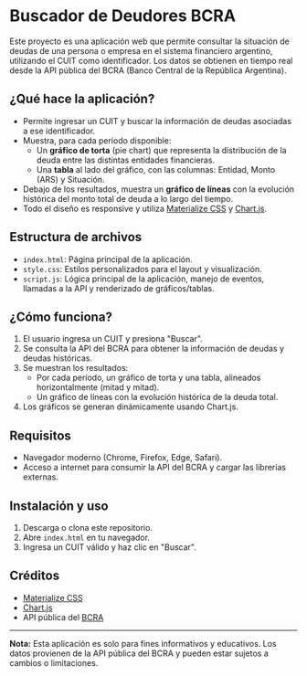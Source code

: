 # Buscador de Deudores BCRA

Este proyecto es una aplicación web que permite consultar la situación de deudas de una persona o empresa en el sistema financiero argentino, utilizando el CUIT como identificador. Los datos se obtienen en tiempo real desde la API pública del BCRA (Banco Central de la República Argentina).

## ¿Qué hace la aplicación?

- Permite ingresar un CUIT y buscar la información de deudas asociadas a ese identificador.
- Muestra, para cada período disponible:
  - Un **gráfico de torta** (pie chart) que representa la distribución de la deuda entre las distintas entidades financieras.
  - Una **tabla** al lado del gráfico, con las columnas: Entidad, Monto (ARS) y Situación.
- Debajo de los resultados, muestra un **gráfico de líneas** con la evolución histórica del monto total de deuda a lo largo del tiempo.
- Todo el diseño es responsive y utiliza [Materialize CSS](https://materializecss.com/) y [Chart.js](https://www.chartjs.org/).

## Estructura de archivos

- `index.html`: Página principal de la aplicación.
- `style.css`: Estilos personalizados para el layout y visualización.
- `script.js`: Lógica principal de la aplicación, manejo de eventos, llamadas a la API y renderizado de gráficos/tablas.

## ¿Cómo funciona?

1. El usuario ingresa un CUIT y presiona "Buscar".
2. Se consulta la API del BCRA para obtener la información de deudas y deudas históricas.
3. Se muestran los resultados:
   - Por cada período, un gráfico de torta y una tabla, alineados horizontalmente (mitad y mitad).
   - Un gráfico de líneas con la evolución histórica de la deuda total.
4. Los gráficos se generan dinámicamente usando Chart.js.

## Requisitos

- Navegador moderno (Chrome, Firefox, Edge, Safari).
- Acceso a internet para consumir la API del BCRA y cargar las librerías externas.

## Instalación y uso

1. Descarga o clona este repositorio.
2. Abre `index.html` en tu navegador.
3. Ingresa un CUIT válido y haz clic en "Buscar".

## Créditos

- [Materialize CSS](https://materializecss.com/)
- [Chart.js](https://www.chartjs.org/)
- API pública del [BCRA](https://api.bcra.gob.ar/centraldedeudores/)

---

**Nota:** Esta aplicación es solo para fines informativos y educativos. Los datos provienen de la API pública del BCRA y pueden estar sujetos a cambios o limitaciones.